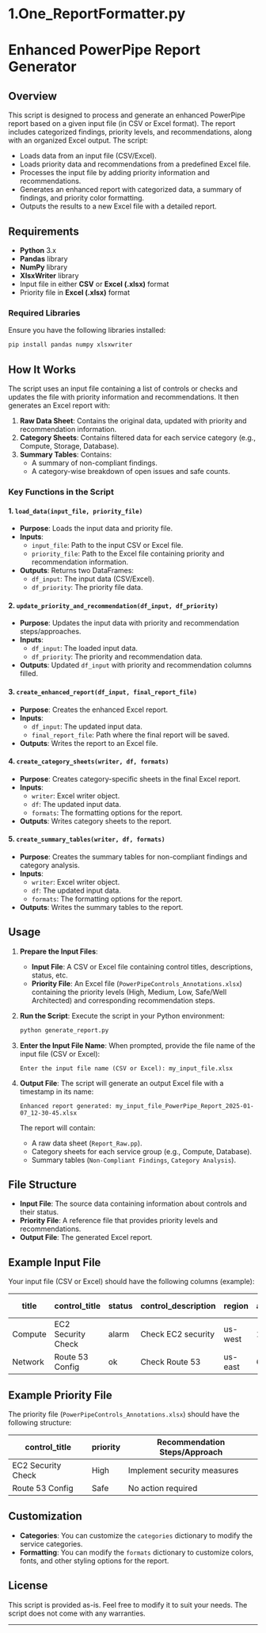 # 1.One_ReportFormatter.py
# Enhanced PowerPipe Report Generator

## Overview

This script is designed to process and generate an enhanced PowerPipe report based on a given input file (in CSV or Excel format). The report includes categorized findings, priority levels, and recommendations, along with an organized Excel output. The script:

- Loads data from an input file (CSV/Excel).
- Loads priority data and recommendations from a predefined Excel file.
- Processes the input file by adding priority information and recommendations.
- Generates an enhanced report with categorized data, a summary of findings, and priority color formatting.
- Outputs the results to a new Excel file with a detailed report.

## Requirements

- **Python** 3.x
- **Pandas** library
- **NumPy** library
- **XlsxWriter** library
- Input file in either **CSV** or **Excel (.xlsx)** format
- Priority file in **Excel (.xlsx)** format

### Required Libraries

Ensure you have the following libraries installed:

```bash
pip install pandas numpy xlsxwriter
```

## How It Works

The script uses an input file containing a list of controls or checks and updates the file with priority information and recommendations. It then generates an Excel report with:

1. **Raw Data Sheet**: Contains the original data, updated with priority and recommendation information.
2. **Category Sheets**: Contains filtered data for each service category (e.g., Compute, Storage, Database).
3. **Summary Tables**: Contains:
   - A summary of non-compliant findings.
   - A category-wise breakdown of open issues and safe counts.

### Key Functions in the Script

#### 1. `load_data(input_file, priority_file)`
- **Purpose**: Loads the input data and priority file.
- **Inputs**:
  - `input_file`: Path to the input CSV or Excel file.
  - `priority_file`: Path to the Excel file containing priority and recommendation information.
- **Outputs**: Returns two DataFrames:
  - `df_input`: The input data (CSV/Excel).
  - `df_priority`: The priority file data.

#### 2. `update_priority_and_recommendation(df_input, df_priority)`
- **Purpose**: Updates the input data with priority and recommendation steps/approaches.
- **Inputs**:
  - `df_input`: The loaded input data.
  - `df_priority`: The priority and recommendation data.
- **Outputs**: Updated `df_input` with priority and recommendation columns filled.

#### 3. `create_enhanced_report(df_input, final_report_file)`
- **Purpose**: Creates the enhanced Excel report.
- **Inputs**:
  - `df_input`: The updated input data.
  - `final_report_file`: Path where the final report will be saved.
- **Outputs**: Writes the report to an Excel file.

#### 4. `create_category_sheets(writer, df, formats)`
- **Purpose**: Creates category-specific sheets in the final Excel report.
- **Inputs**:
  - `writer`: Excel writer object.
  - `df`: The updated input data.
  - `formats`: The formatting options for the report.
- **Outputs**: Writes category sheets to the report.

#### 5. `create_summary_tables(writer, df, formats)`
- **Purpose**: Creates the summary tables for non-compliant findings and category analysis.
- **Inputs**:
  - `writer`: Excel writer object.
  - `df`: The updated input data.
  - `formats`: The formatting options for the report.
- **Outputs**: Writes the summary tables to the report.

## Usage

1. **Prepare the Input Files**:
   - **Input File**: A CSV or Excel file containing control titles, descriptions, status, etc.
   - **Priority File**: An Excel file (`PowerPipeControls_Annotations.xlsx`) containing the priority levels (High, Medium, Low, Safe/Well Architected) and corresponding recommendation steps.

2. **Run the Script**:
   Execute the script in your Python environment:

   ```bash
   python generate_report.py
   ```

3. **Enter the Input File Name**:
   When prompted, provide the file name of the input file (CSV or Excel):

   ```
   Enter the input file name (CSV or Excel): my_input_file.xlsx
   ```

4. **Output File**:
   The script will generate an output Excel file with a timestamp in its name:

   ```
   Enhanced report generated: my_input_file_PowerPipe_Report_2025-01-07_12-30-45.xlsx
   ```

   The report will contain:
   - A raw data sheet (`Report_Raw.pp`).
   - Category sheets for each service group (e.g., Compute, Database).
   - Summary tables (`Non-Compliant Findings`, `Category Analysis`).

## File Structure

- **Input File**: The source data containing information about controls and their status.
- **Priority File**: A reference file that provides priority levels and recommendations.
- **Output File**: The generated Excel report.

## Example Input File

Your input file (CSV or Excel) should have the following columns (example):

| title    | control_title      | status  | control_description | region | account_id | resource | reason | priority | Recommendation Steps/Approach |
|----------|--------------------|---------|---------------------|--------|------------|----------|--------|----------|--------------------------------|
| Compute  | EC2 Security Check | alarm   | Check EC2 security  | us-west| 12345      | EC2      | High   | High     | Implement security measures    |
| Network  | Route 53 Config    | ok      | Check Route 53      | us-east| 67890      | Route 53 | Safe  | Safe/Well Architected | No action required             |

## Example Priority File

The priority file (`PowerPipeControls_Annotations.xlsx`) should have the following structure:

| control_title      | priority | Recommendation Steps/Approach |
|--------------------|----------|--------------------------------|
| EC2 Security Check | High     | Implement security measures    |
| Route 53 Config    | Safe     | No action required             |

## Customization

- **Categories**: You can customize the `categories` dictionary to modify the service categories.
- **Formatting**: You can modify the `formats` dictionary to customize colors, fonts, and other styling options for the report.

## License

This script is provided as-is. Feel free to modify it to suit your needs. The script does not come with any warranties.

---
